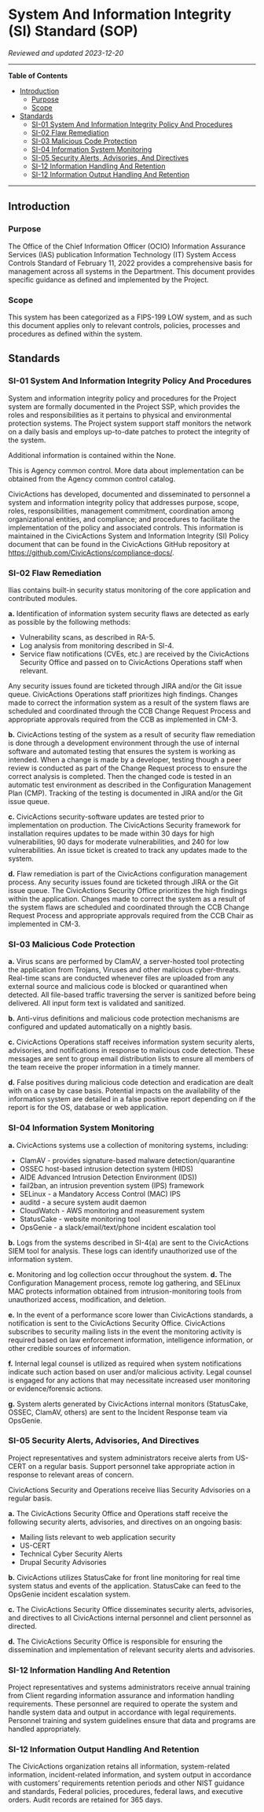 # System And Information Integrity (SI) Standard (SOP)

*Reviewed and updated 2023-12-20*

----

**Table of Contents**
<!--TOC-->

- [Introduction](#introduction)
  - [Purpose](#purpose)
  - [Scope](#scope)
- [Standards](#standards)
  - [SI-01 System And Information Integrity Policy And Procedures](#si-01-system-and-information-integrity-policy-and-procedures)
  - [SI-02 Flaw Remediation](#si-02-flaw-remediation)
  - [SI-03 Malicious Code Protection](#si-03-malicious-code-protection)
  - [SI-04 Information System Monitoring](#si-04-information-system-monitoring)
  - [SI-05 Security Alerts, Advisories, And Directives](#si-05-security-alerts-advisories-and-directives)
  - [SI-12 Information Handling And Retention](#si-12-information-handling-and-retention)
  - [SI-12 Information Output Handling And Retention](#si-12-information-output-handling-and-retention)

<!--TOC-->

----

## Introduction

### Purpose

The Office of the Chief Information Officer (OCIO) Information Assurance Services (IAS) publication Information  Technology (IT) System Access Controls Standard of February 11, 2022 provides a comprehensive basis for  management across all systems in the Department. This document provides specific guidance as defined and implemented  by the Project.

### Scope

This system has been categorized as a FIPS-199 LOW system, and as such this document applies only to relevant  controls, policies, processes and procedures as defined within the system.

## Standards

### SI-01 System And Information Integrity Policy And Procedures

System and information integrity policy and procedures for the Project system are formally documented in the Project SSP, which provides the roles and responsibilities as it pertains to physical and environmental protection systems. The Project system support staff monitors the network on a daily basis and employs up-to-date patches to protect the integrity of the system.

Additional information is contained within the None.

This is Agency common control. More data about implementation can be obtained from the Agency common control catalog.


CivicActions has developed, documented and disseminated to personnel a system and information integrity policy that addresses purpose, scope, roles, responsibilities, management commitment, coordination among organizational entities, and compliance; and procedures to facilitate the implementation of the policy and associated controls. This information is maintained in the CivicActions System and Information Integrity (SI) Policy document that can be found in the CivicActions GitHub repository at <https://github.com/CivicActions/compliance-docs/>.


### SI-02 Flaw Remediation

Ilias contains built-in security status monitoring of the core application and contributed modules.

**a.**	Identification of information system security flaws are detected as early as possible by the following methods:

- Vulnerability scans, as described in RA-5.
- Log analysis from monitoring described in SI-4.
- Service flaw notifications (CVEs, etc.) are received by the
  CivicActions Security Office and passed on to
  CivicActions Operations staff when relevant.

Any security issues found are ticketed through JIRA and/or the Git issue queue. CivicActions Operations staff prioritizes high findings. Changes made to correct the information system as a result of the system flaws are scheduled and coordinated through the CCB Change Request Process and appropriate approvals required from the CCB as implemented in CM-3.

**b.**	CivicActions testing of the system as a result of security flaw remediation is done through a development environment through the use of internal software and automated testing that ensures the system is working as intended. When a change is made by a developer, testing though a peer review is conducted as part of the Change Request process to ensure the correct analysis is completed. Then the changed code is tested in an automatic test environment as described in the Configuration Management Plan (CMP). Tracking of the testing is documented in JIRA and/or the Git issue queue.

**c.**	CivicActions security-software updates are tested prior to implementation on production. The CivicActions Security framework for installation requires updates to be made within 30 days for high vulnerabilities, 90 days for moderate vulnerabilities, and 240 for low vulnerabilities. An issue ticket is created to track any updates made to the system.

**d.**	Flaw remediation is part of the CivicActions configuration management process. Any security issues found are ticketed through JIRA or the Git issue queue. The CivicActions Security Office prioritizes the high findings within the application. Changes made to correct the system as a result of the system flaws are scheduled and coordinated through the CCB Change Request Process and appropriate approvals required from the CCB Chair as implemented in CM-3.

### SI-03 Malicious Code Protection

**a.**	Virus scans are performed by ClamAV, a server-hosted tool protecting the application from Trojans, Viruses and other malicious cyber-threats. Real-time scans are conducted whenever files are uploaded from any external source and malicious code is blocked or quarantined when detected. All file-based traffic traversing the server is sanitized before being delivered. All input form text is validated and sanitized.

**b.**	Anti-virus definitions and malicious code protection mechanisms are configured and updated automatically on a nightly basis.

**c.**	CivicActions Operations staff receives information system security alerts, advisories, and notifications in response to malicious code detection. These messages are sent to group email distribution lists to ensure all members of the team receive the proper information in a timely manner.

**d.**	False positives during malicious code detection and eradication are dealt with on a case by case basis. Potential impacts on the availability of the information system are detailed in a false positive report depending on if the report is for the OS, database or web application.

### SI-04 Information System Monitoring

**a.**	CivicActions systems use a collection of monitoring systems, including:

- ClamAV - provides signature-based malware detection/quarantine
- OSSEC host-based intrusion detection system (HIDS)
- AIDE Advanced Intrusion Detection Environment (IDS))
- fail2ban, an intrusion prevention system (IPS) framework
- SELinux - a Mandatory Access Control (MAC) IPS
- auditd - a secure system audit daemon
- CloudWatch - AWS monitoring and measurement system
- StatusCake - website monitoring tool
- OpsGenie - a slack/email/text/phone incident escalation tool

**b.**	Logs from the systems described in SI-4(a) are sent to the CivicActions SIEM tool for analysis. These logs can identify unauthorized use of the information system.

**c.**	Monitoring and log collection occur throughout the system.
**d.**	The Configuration Management process, remote log gathering, and SELinux MAC protects information obtained from intrusion-monitoring tools from unauthorized access, modification, and deletion.

**e.**	In the event of a performance score lower than CivicActions standards, a notification is sent to the CivicActions Security Office. CivicActions subscribes to security mailing lists in the event the monitoring activity is required based on law enforcement information, intelligence information, or other credible sources of information.

**f.**	Internal legal counsel is utilized as required when system notifications indicate such action based on user and/or malicious activity. Legal counsel is engaged for any actions that may necessitate increased user monitoring or evidence/forensic actions.

**g.**	System alerts generated by CivicActions internal monitors (StatusCake, OSSEC, ClamAV, others) are sent to the Incident Response team via OpsGenie.

### SI-05 Security Alerts, Advisories, And Directives

Project representatives and system administrators receive alerts from US-CERT on a regular basis. Support personnel take appropriate action in response to relevant areas of concern.


CivicActions Security and Operations receive Ilias Security Advisories on a regular basis.

**a.**	The CivicActions Security Office and Operations staff receive the following security alerts, advisories, and directives on an ongoing basis:

- Mailing lists relevant to web application security
- US-CERT
- Technical Cyber Security Alerts
- Drupal Security Advisories

**b.**	CivicActions utilizes StatusCake for front line monitoring for real time system status and events of the application. StatusCake can feed to the OpsGenie incident escalation system.

**c.**	The CivicActions Security Office disseminates security alerts, advisories, and directives to all CivicActions internal personnel and client personnel as directed.

**d.**	The CivicActions Security Office is responsible for ensuring the dissemination and implementation of relevant security alerts and advisories.

### SI-12 Information Handling And Retention

Project representatives and systems administrators receive annual training from Client regarding information assurance and information handling requirements. These personnel are required to operate the system and handle system data and output in accordance with legal requirements. Personnel training and system guidelines ensure that data and programs are handled appropriately.


### SI-12 Information Output Handling And Retention

The CivicActions organization retains all information, system-related information, incident-related information, and system output in accordance with customers’ requirements retention periods and other NIST guidance and standards, Federal policies, procedures, federal laws, and executive orders. Audit records are retained for 365 days.
